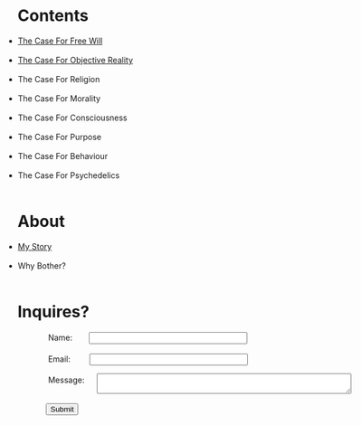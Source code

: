 <html>
  <HEAD>
    <!-- Global site tag (gtag.js) - Google Analytics -->
<script async src="https://www.googletagmanager.com/gtag/js?id=UA-155167383-1"></script>
<script>
  window.dataLayer = window.dataLayer || [];
  function gtag(){dataLayer.push(arguments);}
  gtag('js', new Date());

  gtag('config', 'UA-155167383-1');
</script>  
  </HEAD>
  <h1>Contents</h1>
  <ul style="text-align:left;padding-left:.5">
    <li><a href="https://theCaseFor.github.io/FreeWill">The Case For Free Will</a></li><br>
    <li><a href="https://theCaseFor.github.io/ObjectiveReality">The Case For Objective Reality</a></li><br>
    <li>The Case For Religion</li><br>
    <li>The Case For Morality</li><br>
    <li>The Case For Consciousness</li><br>
    <li>The Case For Purpose</li><br>
    <li>The Case For Behaviour</li><br>
    <li>The Case For Psychedelics</li><br>
  </ul>
 </html>
 
 <html>
  <h1 size="10" align="left">About</h1>
  <ul style="text-align:left;padding-left:.5">
    <li><a href="https://theCaseFor.github.io/MyStory">My Story</a></li><br>
    <li>Why Bother?</li><br>
  </ul>
 </html>

<html>
  <body>
    <script src="/__/firebase/7.6.1/firebase-app.js"></script>
    <script src="/__/firebase/7.6.1/firebase-analytics.js"></script>
    <script src="/__/firebase/init.js"></script>
  <h1 size="10" align="left">Inquires?</h1>  
  <form style="width: 600px; height: 380px; margin-left: 50px;" name="input" method="POST" action="https://formspree.io/thecase4existence@gmail.com">
       &nbsp;Name: <input style="width: 280px; margin-left: 25px;" type="text" name="Name" placeholoder="Your name"><br><br>
       &nbsp;Email:  <input style="width: 280px; margin-left: 30px;" type="email" name="Name" placeholoder="Your name"><br><br>
       &nbsp;Message: <textarea style="width: 450px; margin-top: -20px; margin-left: 90px;" name="message" placeholoder="Your name"></textArea><br><br>
    <input valign="center" align="center" type="submit" value="Submit">
    <input type="hidden" name="_subject" value="Enter your subject here"/>
    <input type="hidden" name="_next" value="done"/>
    </form>
  </body>
</html>
